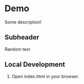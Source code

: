 # Demo

Some description!

## Subheader

Random text

## Local Development

1. Open index.html in your browser.
